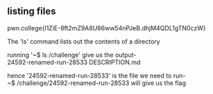## listing files
pwn.college{I1ZiE-8ft2mZ9A8U86ww54nPJeB.dhjM4QDL1gTN0czW}

The 'ls' command lists out the contents of a directory<br>

running '~$ ls /challenge' give us the output-<br>
24592-renamed-run-28533  DESCRIPTION.md

hence '24592-renamed-run-28533' is the file we need to run-<br>
~$ /challenge/24592-renamed-run-28533 will give us the flag
